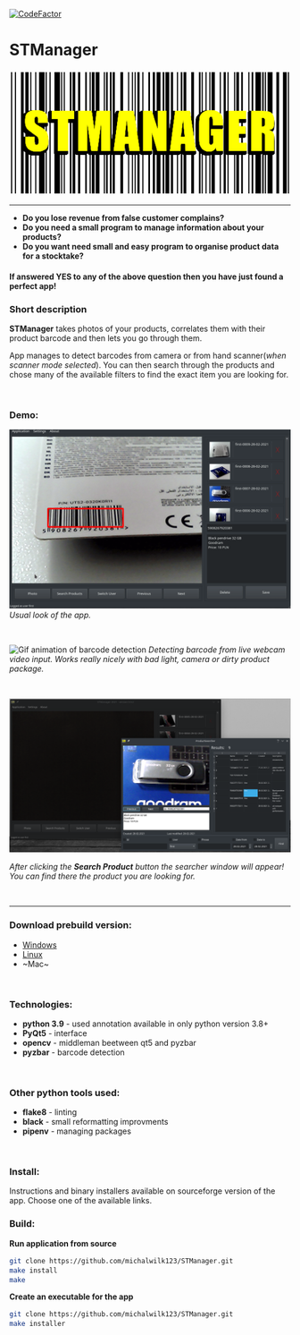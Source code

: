[![CodeFactor](https://www.codefactor.io/repository/github/michalwilk123/stmanager/badge)](https://www.codefactor.io/repository/github/michalwilk123/stmanager)
# __STManager__
### ![There should be big app icon](src/main/icons/githubIcon.png)
---

* __Do you lose revenue from false customer complains?__
* __Do you need a small program to manage information about your products?__
* __Do you want need small and easy program to organise product data for a stocktake?__

#### If answered YES to any of the above question then you have just found a perfect app!

### Short description
__STManager__ takes photos of your products, correlates them with their product barcode
and then lets you go through them.

App manages to detect barcodes from camera or from hand scanner(_when scanner mode selected_).
You can then search through the products and chose many of the available filters to find the
exact item you are looking for.

<br/>

### Demo:

![Screenshot of app when detecting barcodes](demo/demo2.png)
_Usual look of the app._

<br/>

![Gif animation of barcode detection](demo/demo3.gif)
_Detecting barcode from live webcam video input. Works really nicely with bad light, camera or_
_dirty product package._

<br/>

![Searcher](demo/demo0.png)

_After clicking the **Search Product** button the searcher window will appear! You can find there the_
_product you are looking for._

<br/>

---

### Download prebuild version:
* [Windows](https://sourceforge.net/projects/stmanager-python/files/windows/)
* [Linux](https://sourceforge.net/projects/stmanager-python/files/linux/)
* ~Mac~

<br/>

### Technologies:

* __python 3.9__ - used annotation available in only python version 3.8+
* __PyQt5__  - interface
* __opencv__ - middleman beetween qt5 and pyzbar
* __pyzbar__ - barcode detection

<br/>

### Other python tools used:
* __flake8__ - linting
* __black__  - small reformatting improvments
* __pipenv__ - managing packages

<br/>

### Install:
Instructions and binary installers available on sourceforge version of the app. Choose one
of the available links.

### Build:
__Run application from source__
```bash
git clone https://github.com/michalwilk123/STManager.git
make install
make
```

__Create an executable for the app__
```bash
git clone https://github.com/michalwilk123/STManager.git
make installer
```
